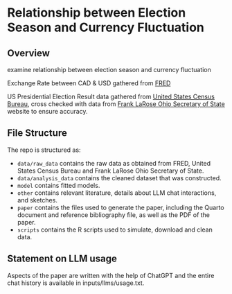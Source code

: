# Relationship between Election Season and Currency Fluctuation

## Overview

examine relationship between election season and currency fluctuation

Exchange Rate between CAD & USD gathered from [FRED](https://fred.stlouisfed.org/series/DEXCAUS) 

US Presidential Election Result data gathered from [United States Census Bureau](https://www.census.gov/content/dam/Census/library/visualizations/2021/comm/inauguration-day.pdf), cross checked with data from [Frank LaRose Ohio Secretary of State](https://www.ohiosos.gov/elections/election-results-and-data/historical-election-comparisons/presidents-of-the-united-states-of-america/) website to ensure accuracy.

## File Structure

The repo is structured as:

-   `data/raw_data` contains the raw data as obtained from FRED, United States Census Bureau and Frank LaRose Ohio Secretary of State.
-   `data/analysis_data` contains the cleaned dataset that was constructed.
-   `model` contains fitted models.
-   `other` contains relevant literature, details about LLM chat interactions, and sketches.
-   `paper` contains the files used to generate the paper, including the Quarto document and reference bibliography file, as well as the PDF of the paper.
-   `scripts` contains the R scripts used to simulate, download and clean data.

## Statement on LLM usage

Aspects of the paper are written with the help of ChatGPT and the entire chat history is available in inputs/llms/usage.txt.
